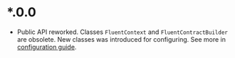 # \*.0.0
* Public API reworked. Classes `FluentContext` and `FluentContractBuilder` are obsolete. New classes was introduced for configuring. See more in [configuration guide](Configuring.md).
